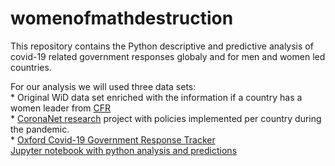 # womenofmathdestruction

This repository contains the Python descriptive and predictive analysis of covid-19 related government responses globaly and for men and women led countries.

For our analysis we will used three data sets:
<br>* Original WiD data set enriched with the information if a country has a women leader from [CFR](https://www.cfr.org/article/womens-power-index)
<br>* [CoronaNet research](https://www.coronanet-project.org/index.html) project with policies implemented per country during the pandemic.
<br>* [Oxford Covid-19 Government Response Tracker](https://github.com/OxCGRT)
<br>
[Jupyter notebook with python analysis and predictions](https://github.com/kwulffert/womenofmathdestruction/blob/main/womenofmathdestruction_covid_exploration_prediction.html) 



